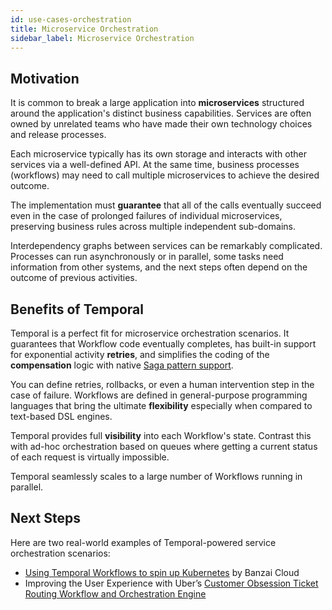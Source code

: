 ```yaml
---
id: use-cases-orchestration
title: Microservice Orchestration
sidebar_label: Microservice Orchestration
---
```


## Motivation

It is common to break a large application into **microservices** structured around the application's distinct business capabilities. Services are often owned by unrelated teams who have made their own technology choices and release processes.

Each microservice typically has its own storage and interacts with other services via a well-defined API. At the same time, business processes (workflows) may need to call multiple microservices to achieve the desired outcome.

The implementation must **guarantee** that all of the calls eventually succeed even in the case of prolonged failures of individual microservices, preserving business rules across multiple independent sub-domains.

Interdependency graphs between services can be remarkably complicated. Processes can run asynchronously or in parallel, some tasks need information from other systems, and the next steps often depend on the outcome of previous activities.

## Benefits of Temporal

Temporal is a perfect fit for microservice orchestration scenarios. It guarantees that Workflow code eventually completes, has built-in support for exponential activity **retries**, and simplifies the coding of the **compensation** logic with native [Saga pattern support](/docs/use-cases-distributed-transactions).

You can define retries, rollbacks, or even a human intervention step in the case of failure. Workflows are defined in general-purpose programming languages that bring the ultimate **flexibility** especially when compared to text-based DSL engines.

Temporal provides full **visibility** into each Workflow's state. Contrast this with ad-hoc orchestration based on queues where getting a current status of each request is virtually impossible.

Temporal seamlessly scales to a large number of Workflows running in parallel.

## Next Steps

Here are two real-world examples of Temporal-powered service orchestration scenarios:

 * [Using Temporal Workflows to spin up Kubernetes](https://banzaicloud.com/blog/introduction-to-cadence/) by Banzai Cloud
 * Improving the User Experience with Uber’s [Customer Obsession Ticket Routing Workflow and Orchestration Engine](https://eng.uber.com/customer-obsession-ticket-routing-workflow-and-orchestration-engine/)
